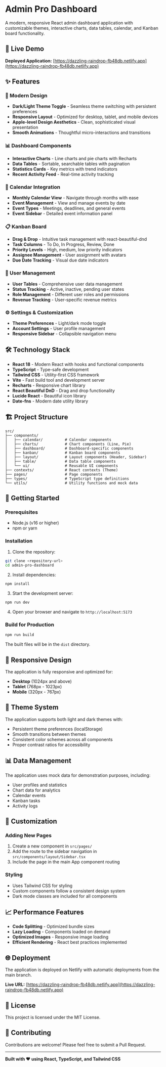 # Admin Pro Dashboard

A modern, responsive React admin dashboard application with customizable themes, interactive charts, data tables, calendar, and Kanban board functionality.

## 🚀 Live Demo

**Deployed Application:** [https://dazzling-raindrop-fb48db.netlify.app](https://dazzling-raindrop-fb48db.netlify.app)

## ✨ Features

### 🎨 Modern Design
- **Dark/Light Theme Toggle** - Seamless theme switching with persistent preferences
- **Responsive Layout** - Optimized for desktop, tablet, and mobile devices
- **Apple-level Design Aesthetics** - Clean, sophisticated visual presentation
- **Smooth Animations** - Thoughtful micro-interactions and transitions

### 📊 Dashboard Components
- **Interactive Charts** - Line charts and pie charts with Recharts
- **Data Tables** - Sortable, searchable tables with pagination
- **Statistics Cards** - Key metrics with trend indicators
- **Recent Activity Feed** - Real-time activity tracking

### 📅 Calendar Integration
- **Monthly Calendar View** - Navigate through months with ease
- **Event Management** - View and manage events by date
- **Event Types** - Meetings, deadlines, and general events
- **Event Sidebar** - Detailed event information panel

### 📋 Kanban Board
- **Drag & Drop** - Intuitive task management with react-beautiful-dnd
- **Task Columns** - To Do, In Progress, Review, Done
- **Priority Levels** - High, medium, low priority indicators
- **Assignee Management** - User assignment with avatars
- **Due Date Tracking** - Visual due date indicators

### 👥 User Management
- **User Tables** - Comprehensive user data management
- **Status Tracking** - Active, inactive, pending user states
- **Role Management** - Different user roles and permissions
- **Revenue Tracking** - User-specific revenue metrics

### ⚙️ Settings & Customization
- **Theme Preferences** - Light/dark mode toggle
- **Account Settings** - User profile management
- **Responsive Sidebar** - Collapsible navigation menu

## 🛠️ Technology Stack

- **React 18** - Modern React with hooks and functional components
- **TypeScript** - Type-safe development
- **Tailwind CSS** - Utility-first CSS framework
- **Vite** - Fast build tool and development server
- **Recharts** - Responsive chart library
- **React Beautiful DnD** - Drag and drop functionality
- **Lucide React** - Beautiful icon library
- **Date-fns** - Modern date utility library

## 🏗️ Project Structure

```
src/
├── components/
│   ├── calendar/          # Calendar components
│   ├── charts/            # Chart components (Line, Pie)
│   ├── dashboard/         # Dashboard-specific components
│   ├── kanban/            # Kanban board components
│   ├── layout/            # Layout components (Header, Sidebar)
│   ├── table/             # Data table components
│   └── ui/                # Reusable UI components
├── contexts/              # React contexts (Theme)
├── pages/                 # Page components
├── types/                 # TypeScript type definitions
└── utils/                 # Utility functions and mock data
```

## 🚀 Getting Started

### Prerequisites
- Node.js (v16 or higher)
- npm or yarn

### Installation

1. Clone the repository:
```bash
git clone <repository-url>
cd admin-pro-dashboard
```

2. Install dependencies:
```bash
npm install
```

3. Start the development server:
```bash
npm run dev
```

4. Open your browser and navigate to `http://localhost:5173`

### Build for Production

```bash
npm run build
```

The built files will be in the `dist` directory.

## 📱 Responsive Design

The application is fully responsive and optimized for:
- **Desktop** (1024px and above)
- **Tablet** (768px - 1023px)
- **Mobile** (320px - 767px)

## 🎨 Theme System

The application supports both light and dark themes with:
- Persistent theme preferences (localStorage)
- Smooth transitions between themes
- Consistent color schemes across all components
- Proper contrast ratios for accessibility

## 📊 Data Management

The application uses mock data for demonstration purposes, including:
- User profiles and statistics
- Chart data for analytics
- Calendar events
- Kanban tasks
- Activity logs

## 🔧 Customization

### Adding New Pages
1. Create a new component in `src/pages/`
2. Add the route to the sidebar navigation in `src/components/layout/Sidebar.tsx`
3. Include the page in the main App component routing

### Styling
- Uses Tailwind CSS for styling
- Custom components follow a consistent design system
- Dark mode classes are included for all components

## 📈 Performance Features

- **Code Splitting** - Optimized bundle sizes
- **Lazy Loading** - Components loaded on demand
- **Optimized Images** - Responsive image loading
- **Efficient Rendering** - React best practices implemented

## 🌐 Deployment

The application is deployed on Netlify with automatic deployments from the main branch.

**Live URL:** [https://dazzling-raindrop-fb48db.netlify.app](https://dazzling-raindrop-fb48db.netlify.app)

## 📄 License

This project is licensed under the MIT License.

## 🤝 Contributing

Contributions are welcome! Please feel free to submit a Pull Request.

---

**Built with ❤️ using React, TypeScript, and Tailwind CSS**